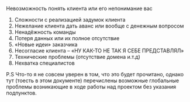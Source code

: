 Невозможность понять клиента или его непонимание вас 

1.	Сложности с реализацией задумок клиента 
2.	Нежелание клиента дать аванс или вообще с денежным вопросом
3.	Ненадёжность команды  
4.	Потеря данных или их полное отсутствие
5.	«Новые идеи» заказчика
6.	Несогласие клиента – «НУ КАК-ТО НЕ ТАК Я СЕБЕ ПРЕДСТАВЛЯЛ»
7.	Технические проблемы (отсутствие домена и.т.д)
8.	Нехватка специалистов


 
P.S 
Что-то я не совсем уверен в том, что это будет прочитано, однако тут (тоесть в этом документе) перечислены возможные глобальные проблемы возникающие в ходе работы над проектом без указания подпунктов. 

